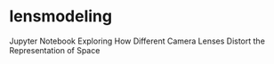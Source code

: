 # lensmodeling
Jupyter Notebook Exploring How Different Camera Lenses Distort the Representation of Space
